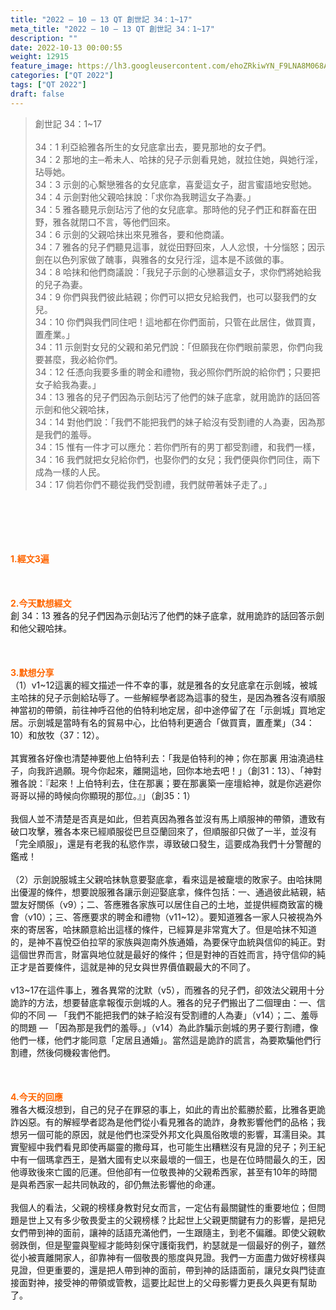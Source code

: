 ```yaml
---
title: "2022 – 10 – 13 QT 創世記 34：1~17"
meta_title: "2022 – 10 – 13 QT 創世記 34：1~17"
description: ""
date: 2022-10-13 00:00:55
weight: 12915
feature_image: https://lh3.googleusercontent.com/ehoZRkiwYN_F9LNA8M068AYxt73EavCZno-PD1cJRuf5BbSkQVUWr3gNEbt5kSs28Pb_Elg17kSrtf9ybWvojWoMV6I4tPM3vGRGDq6GkKkPdL2Gut4QAIw4-uykKUAtNiKgQKntvsU=w800
categories: ["QT 2022"]
tags: ["QT 2022"]
draft: false
---
```


<blockquote>創世記 34：1~17<br />
<br />
34：1 利亞給雅各所生的女兒底拿出去，要見那地的女子們。<br />
34：2 那地的主─希未人、哈抹的兒子示劍看見她，就拉住她，與她行淫，玷辱她。<br />
34：3 示劍的心繫戀雅各的女兒底拿，喜愛這女子，甜言蜜語地安慰她。<br />
34：4 示劍對他父親哈抹說：「求你為我聘這女子為妻。」<br />
34：5 雅各聽見示劍玷污了他的女兒底拿。那時他的兒子們正和群畜在田野，雅各就閉口不言，等他們回來。<br />
34：6 示劍的父親哈抹出來見雅各，要和他商議。<br />
34：7 雅各的兒子們聽見這事，就從田野回來，人人忿恨，十分惱怒；因示劍在以色列家做了醜事，與雅各的女兒行淫，這本是不該做的事。<br />
34：8 哈抹和他們商議說：「我兒子示劍的心戀慕這女子，求你們將她給我的兒子為妻。<br />
34：9 你們與我們彼此結親；你們可以把女兒給我們，也可以娶我們的女兒。<br />
34：10 你們與我們同住吧！這地都在你們面前，只管在此居住，做買賣，置產業。」<br />
34：11 示劍對女兒的父親和弟兄們說：「但願我在你們眼前蒙恩，你們向我要甚麼，我必給你們。<br />
34：12 任憑向我要多重的聘金和禮物，我必照你們所說的給你們；只要把女子給我為妻。」<br />
34：13 雅各的兒子們因為示劍玷污了他們的妹子底拿，就用詭詐的話回答示劍和他父親哈抹，<br />
34：14 對他們說：「我們不能把我們的妹子給沒有受割禮的人為妻，因為那是我們的羞辱。<br />
34：15 惟有一件才可以應允：若你們所有的男丁都受割禮，和我們一樣，<br />
34：16 我們就把女兒給你們，也娶你們的女兒；我們便與你們同住，兩下成為一樣的人民。<br />
34：17 倘若你們不聽從我們受割禮，我們就帶著妹子走了。」</blockquote><br />
&nbsp;<br />
<br />
&nbsp;<br />
<br />
<span style="color: #ff6600;"><strong>1.經文3遍</strong></span><br />
<br />
&nbsp;<br />
<br />
<span style="color: #ff6600;"><strong>2.今天默想經文<br />
</strong></span>創 34：13 雅各的兒子們因為示劍玷污了他們的妹子底拿，就用詭詐的話回答示劍和他父親哈抹。<br />
<br />
&nbsp;<br />
<br />
<strong><span style="color: #ff6600;">3.默想分享<br />
</span></strong>（1）v1~12這裏的經文描述一件不幸的事，就是雅各的女兒底拿在示劍城，被城主哈抹的兒子示劍給玷辱了。一些解經學者認為這事的發生，是因為雅各沒有順服神當初的帶領，前往神呼召他的伯特利地定居，卻中途停留了在「示劍城」買地定居。示劍城是當時有名的貿易中心，比伯特利更適合「做買賣，置產業」（34：10）和放牧（37：12）。<br />
<br />
其實雅各好像也清楚神要他上伯特利去：「我是伯特利的神；你在那裏 用油澆過柱子，向我許過願。現今你起來，離開這地，回你本地去吧！」（創31：13）、「神對雅各說：『起來！上伯特利去，住在那裏；要在那裏築一座壇給神，就是你逃避你哥哥以掃的時候向你顯現的那位。』」（創35：1）<br />
<br />
我個人並不清楚是否真是如此，但若真因為雅各並沒有馬上順服神的帶領，遭致有破口攻擊，雅各本來已經順服從巴旦亞蘭回來了，但順服卻只做了一半，並沒有「完全順服」，還是有老我的私慾作祟，導致破口發生，這要成為我們十分警醒的鑑戒！<br />
<br />
（2）示劍說服城主父親哈抹執意要娶底拿，看來這是被竉壞的敗家子。由哈抹開出優渥的條件，想要說服雅各讓示劍迎娶底拿，條件包括：一、通過彼此結親，結盟友好關係（v9）；二、答應雅各家族可以居住自己的土地，並提供經商致富的機會（v10）；三、答應要求的聘金和禮物（v11~12）。要知道雅各一家人只被視為外來的寄居客，哈抹願意給出這樣的條件，已經算是非常寬大了。但是哈抹不知道的，是神不喜悅亞伯拉罕的家族與迦南外族通婚，為要保守血統與信仰的純正。對這個世界而言，財富與地位就是最好的條件；但是對神的百姓而言，持守信仰的純正才是首要條件，這就是神的兒女與世界價值觀最大的不同了。<br />
<br />
v13~17在這件事上，雅各異常的沈默（v5），而雅各的兒子們，卻效法父親用十分詭詐的方法，想要替底拿報復示劍城的人。雅各的兒子們搬出了二個理由：一、信仰的不同 — 「我們不能把我們的妹子給沒有受割禮的人為妻」（v14）；二、羞辱的問題 — 「因為那是我們的羞辱。」（v14）為此詐騙示劍城的男子要行割禮，像他們一樣，他們才能同意「定居且通婚」。當然這是詭詐的謊言，為要欺騙他們行割禮，然後伺機殺害他們。<br />
<br />
&nbsp;<br />
<br />
<strong><span style="color: #ff6600;">4.今天的回應<br />
</span></strong>雅各大概沒想到，自己的兒子在罪惡的事上，如此的青出於藍勝於藍，比雅各更詭詐凶惡。有的解經學者認為是他們從小看見雅各的詭詐，身教影響他們的品格；我想另一個可能的原因，就是他們也深受外邦文化與風俗敗壞的影響，耳濡目染。其實聖經中我們看見即使再屬靈的撒母耳，也可能生出糟糕沒有見證的兒子；列王紀中有一個瑪拿西王，是猶大國有史以來最壞的一個王，也是在位時間最久的王，因他導致後來亡國的厄運。但他卻有一位敬畏神的父親希西家，甚至有10年的時間是與希西家一起共同執政的，卻仍無法影響他的命運。<br />
<br />
我個人的看法，父親的榜樣身教對兒女而言，一定佔有最關鍵性的重要地位；但問題是世上又有多少敬畏愛主的父親榜樣？比起世上父親更關鍵有力的影響，是把兒女們帶到神的面前，讓神的話語充滿他們，一生跟隨主，到老不偏離。即使父親軟弱跌倒，但是聖靈與聖經才能時刻保守護衛我們，約瑟就是一個最好的例子，雖然從小被賣離開家人，卻靠神有一個敬畏的態度與見證。我們一方面盡力做好榜樣與見證，但更重要的，還是把人帶到神的面前，帶到神的話語面前，讓兒女與門徒直接面對神，接受神的帶領或管教，這要比起世上的父母影響力更長久與更有幫助了。<br />
<br />
&nbsp;<br />
<br />
&nbsp;
        